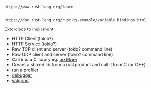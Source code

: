 ```
https://www.rust-lang.org/learn


https://doc.rust-lang.org/rust-by-example/variable_bindings.html
```

Extercises to implement

* HTTP Client (tokio?)
* HTTP Service (tokio?)
* Raw TCP client and server (tokio? command line)
* Raw UDP client and server (tokio? command line)
* Call into a C library eg: [textBrew](https://github.com/kyleburton/fuzzy-string/tree/master/other-langs/textBrew)
* Creaet a shared lib from a rust product and call it from C (or C++)
* run a profiler
* [debugger](https://blog.logrocket.com/debugging-rust-apps-with-gdb/)
* [valgrind](https://nnethercote.github.io/2022/01/05/rust-and-valgrind.html)
